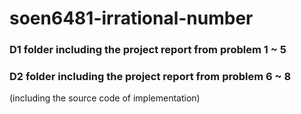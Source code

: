 # soen6481-irrational-number
### D1 folder including the project report from problem 1 ~ 5
### D2 folder including the project report from problem 6 ~ 8 
(including the source code of implementation)
